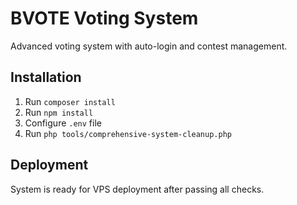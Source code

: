 # BVOTE Voting System

Advanced voting system with auto-login and contest management.

## Installation

1. Run `composer install`
2. Run `npm install`
3. Configure `.env` file
4. Run `php tools/comprehensive-system-cleanup.php`

## Deployment

System is ready for VPS deployment after passing all checks.

